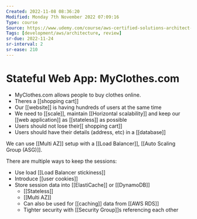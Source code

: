 ```yaml
---
Created: 2022-11-08 08:36:20
Modified: Monday 7th November 2022 07:09:16
Type: course
Source: https://www.udemy.com/course/aws-certified-solutions-architect-associate-saa-c01/?xref=E0Aed11STH4LPUQvCz0GJFABTmM=
Tags: [development/aws/architecture, review]
sr-due: 2022-11-24
sr-interval: 2
sr-ease: 210
---
```


# Stateful Web App: MyClothes.com

- MyClothes.com allows people to buy clothes online.
- Theres a [[shopping cart]]
- Our [[website]] is having hundreds of users at the same time
- We need to [[scale]], maintain [[Horizontal scalability]] and keep our [[web application]] as [[stateless]] as possible
- Users should not lose their[[ shopping cart]]
- Users should have their details (address, etc) in a [[database]]

We can use [[Multi AZ]] setup with a [[Load Balancer]], [[Auto Scaling Group (ASG)]].

There are multiple ways to keep the sessions:
- Use load [[Load Balancer stickiness]]
- Introduce [[user cookies]]
- Store session data into [[ElastiCache]] or [[DynamoDB]]
    - [[Stateless]]
    - [[Multi AZ]]
    - Can also be used for [[caching]] data from [[AWS RDS]]
    - Tighter security with [[Security Group]]s referencing each other
